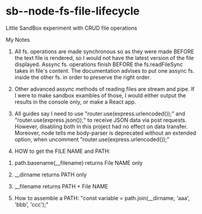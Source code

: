 # sb--node-fs-file-lifecycle
Little SandBox experiment with CRUD file operations

My Notes

1) All fs. operations are made synchronous so as they were made BEFORE the text file is rendered, so I would not have the latest version of the file displayed. Assync fs. operations finish BEFORE the fs.readFileSync takes in file's content. The documentation advises to put one assync fs. inside the other fs. in order to preserve the right order.

2) Other advanced assync methods of reading files are stream and pipe. If I were to make sandbox exambles of those, I would either output the results in the console only, or make a React app.

3) All guides say I need to use "router.use(express.urlencoded());" and "router.use(express.json());" to receive JSON data via post requests. However, disabling both in this project had no effect on data transfer. Moreover, node tells me body-parser is deprecated without an extended option, when uncomment "router.use(express.urlencoded());"

4) HOW to get the FILE NAME and PATH:

  1. path.basename(__filename) returns File NAME only

  2. __dirname returns PATH only

  3. __filename returns PATH + File NAME

5) How to assemble a PATH: "const variable = path.join(__dirname, 'aaa', 'bbb', 'ccc');"